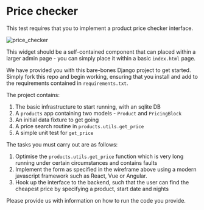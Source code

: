 # Price checker

This test requires that you to implement a product price checker interface.

![price_checker](https://user-images.githubusercontent.com/951477/33724379-36183f64-db67-11e7-9a6f-4728a36fb27b.jpg)

This widget should be a self-contained component that can placed within a larger
admin page - you can simply place it within a basic `index.html` page.

We have provided you with this bare-bones Django project to get started. Simply
fork this repo and begin working, ensuring that you install and add to the
requirements contained in `requirements.txt`.

The project contains:

1. The basic infrastructure to start running, with an sqlite DB
2. A `products` app containing two models - `Product` and `PricingBlock`
3. An initial data fixture to get going
4. A price search routine in `products.utils.get_price`
5. A simple unit test for `get_price`

The tasks you must carry out are as follows:

1. Optimise the `products.utils.get_price` function which is very long running
   under certain circumstances and contains faults
2. Implement the form as specified in the wireframe above using a modern
   javascript framework such as React, Vue or Angular.
3. Hook up the interface to the backend, such that the user can find the
   cheapest price by specifying a product, start date and nights

Please provide us with information on how to run the code you provide.

